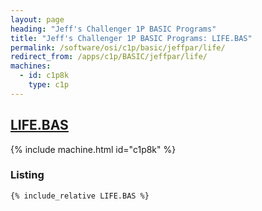 ```yaml
---
layout: page
heading: "Jeff's Challenger 1P BASIC Programs"
title: "Jeff's Challenger 1P BASIC Programs: LIFE.BAS"
permalink: /software/osi/c1p/basic/jeffpar/life/
redirect_from: /apps/c1p/BASIC/jeffpar/life/
machines:
  - id: c1p8k
    type: c1p
---
```


## [LIFE.BAS](#listing})

{% include machine.html id="c1p8k" %}

### Listing

```bas
{% include_relative LIFE.BAS %}
```
